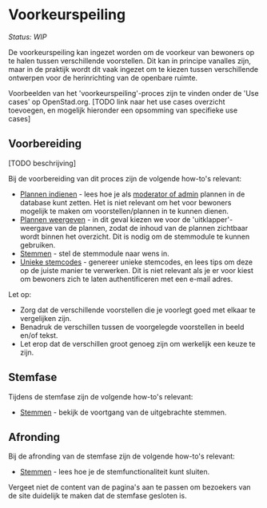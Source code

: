 # Voorkeurspeiling

_Status: WIP_

De voorkeurspeiling kan ingezet worden om de voorkeur van bewoners op te halen tussen verschillende voorstellen. Dit kan in principe vanalles zijn, maar in de praktijk wordt dit vaak ingezet om te kiezen tussen verschillende ontwerpen voor de herinrichting van de openbare ruimte.

Voorbeelden van het 'voorkeurspeiling'-proces zijn te vinden onder de 'Use cases' op OpenStad.org. [TODO link naar het use cases overzicht toevoegen, en mogelijk hieronder een opsomming van specifieke use cases]

## Voorbereiding
[TODO beschrijving]

Bij de voorbereiding van dit proces zijn de volgende how-to's relevant:
* [Plannen indienen](../manual/how-tos/upload-ideas.md) - lees hoe je als [moderator of admin](../manual/miscellaneous/roles.md) plannen in de database kunt zetten. Het is niet relevant om het voor bewoners mogelijk te maken om voorstellen/plannen in te kunnen dienen.
* [Plannen weergeven](../manual/how-tos/show-ideas.md) - in dit geval kiezen we voor de 'uitklapper'-weergave van de plannen, zodat de inhoud van de plannen zichtbaar wordt binnen het overzicht. Dit is nodig om de stemmodule te kunnen gebruiken.
* [Stemmen](manual/how-tos/voting.md) - stel de stemmodule naar wens in.
* [Unieke stemcodes](manual/how-tos/voting-codes.md) - genereer unieke stemcodes, en lees tips om deze op de juiste manier te verwerken. Dit is niet relevant als je er voor kiest om bewoners zich te laten authentificeren met een e-mail adres.

Let op:
* Zorg dat de verschillende voorstellen die je voorlegt goed met elkaar te vergelijken zijn.
* Benadruk de verschillen tussen de voorgelegde voorstellen in beeld en/of tekst.
* Let erop dat de verschillen groot genoeg zijn om werkelijk een keuze te zijn.

## Stemfase

Tijdens de stemfase zijn de volgende how-to's relevant:
* [Stemmen](manual/how-tos/voting.md) - bekijk de voortgang van de uitgebrachte stemmen.

## Afronding

Bij de afronding van de stemfase zijn de volgende how-to's relevant:
* [Stemmen](manual/how-tos/voting.md) - lees hoe je de stemfunctionaliteit kunt sluiten.

Vergeet niet de content van de pagina's aan te passen om bezoekers van de site duidelijk te maken dat de stemfase gesloten is.